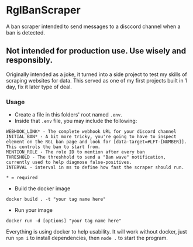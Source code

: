 # RglBanScraper
 A ban scraper intended to send messages to a disccord channel when a ban is detected.


## Not intended for production use. Use wisely and responsibly. 

Originally intended as a joke, it turned into a side project to test my skills of scraping websites for data. This served as one of my first projects built in 1 day, fix it later type of deal.


### Usage
* Create a file in this folders' root named `.env`.
* Inside that `.env` file, you may include the following:
```
WEBHOOK_LINK* - The complete webhook URL for your discord channel
INITIAL_BAN* - A bit more tricky, you're going to have to inspect element on the RGL ban page and look for [data-target=#LFT-[NUMBER]]. This controls the ban to start from.
MENTION_ROLE - The role ID to mention after every ban
THRESHOLD - The threshhold to send a "Ban wave" notification, currently used to help diagnose false-positives.
INTERVAL - interval in ms to define how fast the scraper should run.

* = required
```
* Build the docker image
```
docker build . -t "your tag name here"
```
* Run your image
```
docker run -d [options] "your tag name here"
```

Everything is using docker to help usability. It will work without docker, just run `npm i` to install dependencies, then `node .` to start the program.
